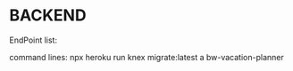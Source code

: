 # BACKEND

EndPoint list:



command lines: npx heroku run knex migrate:latest a bw-vacation-planner